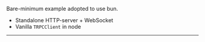 Bare-minimum example adopted to use bun.

- Standalone HTTP-server + WebSocket
- Vanilla `TRPCClient` in node

---
